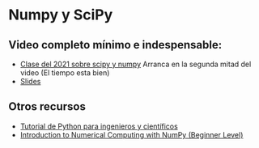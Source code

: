 # Numpy y SciPy

## Video completo mínimo e indespensable:

- [Clase del 2021 sobre scipy y numpy](https://youtu.be/S8t66bM38wk?t=4089 ) Arranca en la segunda mitad del video (El tiempo esta bien)
- [Slides](./scipy.ipynb)


## Otros recursos

- [Tutorial de Python para ingenieros y científicos](https://www.youtube.com/watch?v=FggJNXN68fs&list=PLkdGijFCNuVnGxo-1fSNcdHh5gZc17oRM)
- [Introduction to Numerical Computing with NumPy (Beginner Level) ](https://pyvideo.org/scipy-2018/introduction-to-numerical-computing-with-numpy-beginner-level.html)

